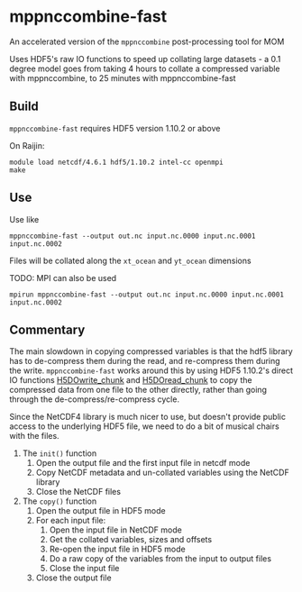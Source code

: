 # mppnccombine-fast

An accelerated version of the `mppnccombine` post-processing tool for MOM

Uses HDF5's raw IO functions to speed up collating large datasets - a 0.1
degree model goes from taking 4 hours to collate a compressed variable with
mppnccombine, to 25 minutes with mppnccombine-fast

## Build

`mppnccombine-fast` requires HDF5 version 1.10.2 or above

On Raijin:

    module load netcdf/4.6.1 hdf5/1.10.2 intel-cc openmpi
    make

## Use

Use like

    mppnccombine-fast --output out.nc input.nc.0000 input.nc.0001 input.nc.0002

Files will be collated along the `xt_ocean` and `yt_ocean` dimensions


TODO: MPI can also be used

    mpirun mppnccombine-fast --output out.nc input.nc.0000 input.nc.0001 input.nc.0002

## Commentary

The main slowdown in copying compressed variables is that the hdf5 library has
to de-compress them during the read, and re-compress them during the write.
`mppnccombine-fast` works around this by using HDF5 1.10.2's direct IO
functions
[H5DOwrite_chunk](https://support.hdfgroup.org/HDF5/doc/HL/RM_HDF5Optimized.html#H5DOwrite_chunk)
and
[H5DOread_chunk](https://support.hdfgroup.org/HDF5/doc/HL/RM_HDF5Optimized.html#H5DOread_chunk)
to copy the compressed data from one file to the other directly, rather than
going through the de-compress/re-compress cycle.

Since the NetCDF4 library is much nicer to use, but doesn't provide public
access to the underlying HDF5 file, we need to do a bit of musical chairs with
the files.

 1. The `init()` function
     1. Open the output file and the first input file in netcdf mode
     2. Copy NetCDF metadata and un-collated variables using the NetCDF library
     3. Close the NetCDF files
 2. The `copy()` function
     1. Open the output file in HDF5 mode
     2. For each input file:
         1. Open the input file in NetCDF mode
         2. Get the collated variables, sizes and offsets
         3. Re-open the input file in HDF5 mode
         4. Do a raw copy of the variables from the input to output files
         5. Close the input file
     3. Close the output file
